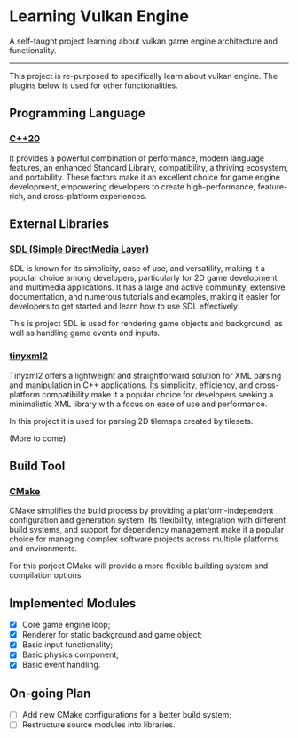 <!-- Headings -->
# Learning Vulkan Engine

A self-taught project learning about vulkan game engine architecture and functionality.

---
This project is re-purposed to specifically learn about vulkan engine. The plugins below is used for other functionalities.

## Programming Language

### [C++20](https://en.cppreference.com/)

It provides a powerful combination of performance, modern language features, an enhanced Standard Library, compatibility, a thriving ecosystem, and portability. These factors make it an excellent choice for game engine development, empowering developers to create high-performance, feature-rich, and cross-platform experiences.

## External Libraries

### [SDL (Simple DirectMedia Layer)](https://github.com/libsdl-org/SDL)

SDL is known for its simplicity, ease of use, and versatility, making it a popular choice among developers, particularly for 2D game development and multimedia applications. It has a large and active community, extensive documentation, and numerous tutorials and examples, making it easier for developers to get started and learn how to use SDL effectively.

This is project SDL is used for rendering game objects and background, as well as handling game events and inputs.

### [tinyxml2](https://github.com/leethomason/tinyxml2)

Tinyxml2 offers a lightweight and straightforward solution for XML parsing and manipulation in C++ applications. Its simplicity, efficiency, and cross-platform compatibility make it a popular choice for developers seeking a minimalistic XML library with a focus on ease of use and performance.

In this project it is used for parsing 2D tilemaps created by tilesets.

(More to come)

## Build Tool

### [CMake](https://cmake.org/download/)

CMake simplifies the build process by providing a platform-independent configuration and generation system. Its flexibility, integration with different build systems, and support for dependency management make it a popular choice for managing complex software projects across multiple platforms and environments.

For this porject CMake will provide a more flexible building system and compilation options.

## Implemented Modules

* [x] Core game engine loop;
* [x] Renderer for static background and game object;
* [x] Basic input functionality;
* [x] Basic physics component;
* [x] Basic event handling.

## On-going Plan

* [ ] Add new CMake configurations for a better build system;
* [ ] Restructure source modules into libraries.
